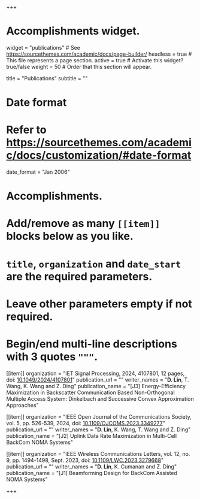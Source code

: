+++
# Accomplishments widget.
widget = "publications"  # See https://sourcethemes.com/academic/docs/page-builder/
headless = true  # This file represents a page section.
active = true  # Activate this widget? true/false
weight = 50  # Order that this section will appear.
 
title = "Publications"
subtitle = ""
 
# Date format
#   Refer to https://sourcethemes.com/academic/docs/customization/#date-format
date_format = "Jan 2006"
 
# Accomplishments.
#   Add/remove as many `[[item]]` blocks below as you like.
#   `title`, `organization` and `date_start` are the required parameters.
#   Leave other parameters empty if not required.
#   Begin/end multi-line descriptions with 3 quotes `"""`.


[[item]]
organization = "IET Signal Processing, 2024, 4107801, 12 pages, doi: [10.1049/2024/4107801](https://dx.doi.org/10.1049/2024/4107801)"
publication_url = ""
writer_names = "**D. Lin**, T. Wang, K. Wang and Z. Ding"
publication_name = "[J3] Energy-Efficiency Maximization in Backscatter Communication Based Non-Orthogonal Multiple Access System: Dinkelbach and Successive Convex Approximation Approaches"

[[item]]
organization = "IEEE Open Journal of the Communications Society, vol. 5, pp. 526-539, 2024, doi: [10.1109/OJCOMS.2023.3349277](https://dx.doi.org/10.1109/OJCOMS.2023.3349277)"
publication_url = ""
writer_names = "**D. Lin**, K. Wang, T. Wang and Z. Ding"
publication_name = "[J2] Uplink Data Rate Maximization in Multi-Cell BackCom NOMA Systems"

[[item]]
organization = "IEEE Wireless Communications Letters, vol. 12, no. 9, pp. 1494-1498, Sept. 2023, doi: [10.1109/LWC.2023.3279668](https://dx.doi.org/10.1109/LWC.2023.3279668)"
publication_url = ""
writer_names = "**D. Lin**, K. Cumanan and Z. Ding"
publication_name = "[J1] Beamforming Design for BackCom Assisted NOMA Systems"

+++
